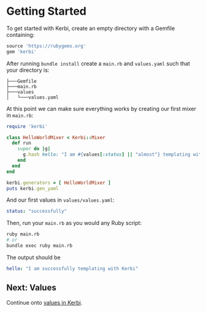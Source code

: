 # Getting Started

To get started with Kerbi, create an empty directory with a Gemfile containing:

```ruby
source 'https://rubygems.org'
gem 'kerbi'
```

After running `bundle install` create a `main.rb` and `values.yaml` such that your directory is:
```
├───Gemfile
├───main.rb
├───values
│   └───values.yaml
```  

At this point we can make sure everything works by creating our first mixer in `main.rb`:

```ruby
require 'kerbi'

class HelloWorldMixer < Kerbi::Mixer
  def run
    super do |g|
      g.hash hello: "I am #{values[:status] || "almost"} templating with Kerbi"
    end
  end
end

kerbi.generators = [ HelloWorldMixer ]
puts kerbi.gen_yaml
```

And our first values in `values/values.yaml`:
```yaml
status: "successfully"
```

Then, run your `main.rb` as you would any Ruby script:

```bash
ruby main.rb 
# or
bundle exec ruby main.rb
```

The output should be 
```yaml
hello: "I am successfully templating with Kerbi"
```

## Next: Values

Continue onto [values in Kerbi](values.md).